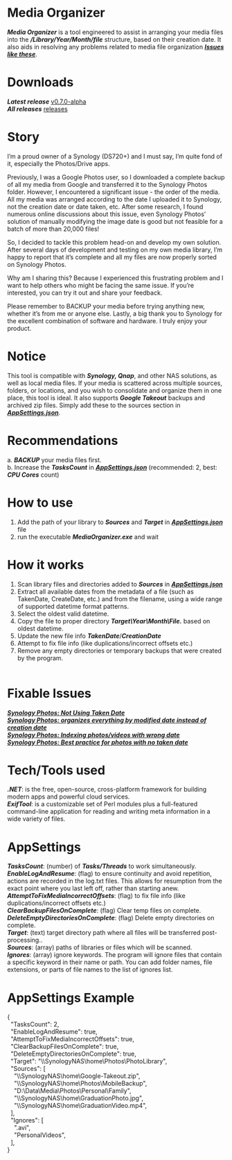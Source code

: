 # Media Organizer
<b>*Media Organizer*</b> is a tool engineered to assist in arranging your media files into the <b>*/Library/Year/Month/file*</b> structure, based on their creation date. It also aids in resolving any problems related to media file organization <b>*[Issues like these](#Fixable-Issues)*</b>.

# Downloads
<b>*Latest release*</b> [v0.7.0-alpha](https://github.com/BenSabry/MediaOrganizer/releases/tag/v0.7.0-alpha)<br />
<b>*All releases*</b> [releases](https://github.com/BenSabry/MediaOrganizer/releases)

# Story
I’m a proud owner of a Synology (DS720+) and I must say, I’m quite fond of it, especially the Photos/Drive apps.<br />

Previously, I was a Google Photos user, so I downloaded a complete backup of all my media from Google and transferred it to the Synology Photos folder. However, I encountered a significant issue - the order of the media. All my media was arranged according to the date I uploaded it to Synology, not the creation date or date taken, etc. After some research, I found numerous online discussions about this issue, even Synology Photos’ solution of manually modifying the image date is good but not feasible for a batch of more than 20,000 files!<br />

So, I decided to tackle this problem head-on and develop my own solution. After several days of development and testing on my own media library, I’m happy to report that it’s complete and all my files are now properly sorted on Synology Photos.<br />

Why am I sharing this? Because I experienced this frustrating problem and I want to help others who might be facing the same issue. If you’re interested, you can try it out and share your feedback.<br />

Please remember to BACKUP your media before trying anything new, whether it’s from me or anyone else. Lastly, a big thank you to Synology for the excellent combination of software and hardware. I truly enjoy your product.

# Notice
This tool is compatible with <b>*Synology, Qnap*</b>, and other NAS solutions, as well as local media files. If your media is scattered across multiple sources, folders, or locations, and you wish to consolidate and organize them in one place, this tool is ideal. It also supports <b>*Google Takeout*</b> backups and archived zip files. Simply add these to the sources section in <b>*[AppSettings.json](#AppSettings)*</b>.

# Recommendations
a. <b>*BACKUP*</b> your media files first.<br />
b. Increase the <b>*TasksCount*</b> in <b>*[AppSettings.json](#AppSettings)*</b> (recommended: 2, best: <b>*CPU Cores*</b> count)<br />

# How to use
1. Add the path of your library to <b>*Sources*</b> and <b>*Target*</b> in <b>*[AppSettings.json](#AppSettings)*</b> file<br />
2. run the executable <b>*MediaOrganizer.exe*</b> and wait<br />

# How it works
1. Scan library files and directories added to <b>*Sources*</b> in <b>*[AppSettings.json](#AppSettings)*</b><br />
2. Extract all available dates from the metadata of a file (such as TakenDate, CreateDate, etc.) and from the filename, using a wide range of supported datetime format patterns.
3. Select the oldest valid datetime.
4. Copy the file to proper directory <b>*Target\Year\Month\File.*</b> based on oldest datetime.<br />
5. Update the new file info <b>*TakenDate*</b>/<b>*CreationDate*</b>
6. Attempt to fix file info (like duplications/incorrect offsets etc.)<br />
7. Remove any empty directories or temporary backups that were created by the program.<br /><br />


# Fixable Issues
[<b>*Synology Photos: Not Using Taken Date*</b>](https://www.reddit.com/r/synology/comments/kgy604/synology_photos_not_using_taken_date/)<br />
[<b>*Synology Photos: organizes everything by modified date instead of creation date*</b>](https://www.reddit.com/r/synology/comments/120jsvk/synology_photos_organizes_everything_by_modified/)<br />
[<b>*Synology Photos: Indexing photos/videos with wrong date*</b>](https://www.reddit.com/r/synology/comments/qj9wya/synology_photos_indexing_photosvideos_with_wrong/)<br />
[<b>*Synology Photos: Best practice for photos with no taken date*</b>](https://www.reddit.com/r/synology/comments/rn5cvm/best_practice_for_photos_with_no_taken_date/)<br />

# Tech/Tools used
<b>*.NET*</b>: is the free, open-source, cross-platform framework for building modern apps and powerful cloud services.<br />
<b>*ExifTool*</b>: is a customizable set of Perl modules plus a full-featured command-line application for reading and writing meta information in a wide variety of files.<br />

# AppSettings
<b>*TasksCount*</b>: (number) of <b>*Tasks/Threads*</b> to work simultaneously.<br />
<b>*EnableLogAndResume*</b>: (flag) to ensure continuity and avoid repetition, actions are recorded in the log.txt files. This allows for resumption from the exact point where you last left off, rather than starting anew.<br />
<b>*AttemptToFixMediaIncorrectOffsets*</b>: (flag) to fix file info (like duplications/incorrect offsets etc.)<br />
<b>*ClearBackupFilesOnComplete*</b>: (flag) Clear temp files on complete.<br />
<b>*DeleteEmptyDirectoriesOnComplete*</b>: (flag) Delete empty directories on complete.<br />
<b>*Target*</b>: (text) target directory path where all files will be transferred post-processing..<br />
<b>*Sources*</b>: (array) paths of libraries or files which will be scanned.<br />
<b>*Ignores*</b>: (array) ignore keywords. The program will ignore files that contain a specific keyword in their name or path. You can add folder names, file extensions, or parts of file names to the list of ignores list.<br />

# AppSettings Example
{<br />
&nbsp;&nbsp;"TasksCount": 2,<br />
&nbsp;&nbsp;"EnableLogAndResume": true,<br />
&nbsp;&nbsp;"AttemptToFixMediaIncorrectOffsets": true,<br />
&nbsp;&nbsp;"ClearBackupFilesOnComplete": true,<br />
&nbsp;&nbsp;"DeleteEmptyDirectoriesOnComplete": true,<br />
&nbsp;&nbsp;"Target": "\\\\SynologyNAS\\home\\Photos\\PhotoLibrary",<br />
&nbsp;&nbsp;"Sources": [<br />
&nbsp;&nbsp;&nbsp;&nbsp;"\\\\SynologyNAS\\home\\Google-Takeout.zip",<br />
&nbsp;&nbsp;&nbsp;&nbsp;"\\\\SynologyNAS\\home\\Photos\\MobileBackup",<br />
&nbsp;&nbsp;&nbsp;&nbsp;"D:\\Data\\Media\\Photos\\Personal\\Family",<br />
&nbsp;&nbsp;&nbsp;&nbsp;"\\\\SynologyNAS\\home\\GraduationPhoto.jpg",<br />
&nbsp;&nbsp;&nbsp;&nbsp;"\\\\SynologyNAS\\home\\GraduationVideo.mp4",<br />
&nbsp;&nbsp;],<br />
&nbsp;&nbsp;"Ignores": [<br />
&nbsp;&nbsp;&nbsp;&nbsp;".avi",<br />
&nbsp;&nbsp;&nbsp;&nbsp;"PersonalVideos",<br />
&nbsp;&nbsp;],<br />
}<br />
